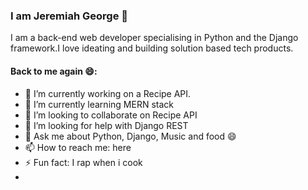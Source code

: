 ### I am Jeremiah George 👋
I am a back-end web developer specialising in Python and the Django framework.I love ideating and building solution based tech products.

#### Back to me again 😄: 

- 🔭 I’m currently working on a Recipe API. 
- 🌱 I’m currently learning MERN stack
- 👯 I’m looking to collaborate on Recipe API
- 🤔 I’m looking for help with Django REST
- 💬 Ask me about Python, Django, Music and food 😄
- 📫 How to reach me: here
-  ⚡ Fun fact: I rap when i cook
-

